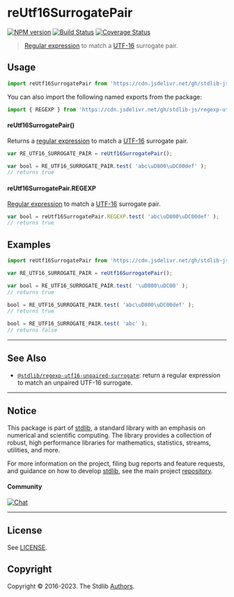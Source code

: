 <!--

@license Apache-2.0

Copyright (c) 2018 The Stdlib Authors.

Licensed under the Apache License, Version 2.0 (the "License");
you may not use this file except in compliance with the License.
You may obtain a copy of the License at

   http://www.apache.org/licenses/LICENSE-2.0

Unless required by applicable law or agreed to in writing, software
distributed under the License is distributed on an "AS IS" BASIS,
WITHOUT WARRANTIES OR CONDITIONS OF ANY KIND, either express or implied.
See the License for the specific language governing permissions and
limitations under the License.

-->

# reUtf16SurrogatePair

[![NPM version][npm-image]][npm-url] [![Build Status][test-image]][test-url] [![Coverage Status][coverage-image]][coverage-url] <!-- [![dependencies][dependencies-image]][dependencies-url] -->

> [Regular expression][mdn-regexp] to match a [UTF-16][utf-16] surrogate pair.



<section class="usage">

## Usage

```javascript
import reUtf16SurrogatePair from 'https://cdn.jsdelivr.net/gh/stdlib-js/regexp-utf16-surrogate-pair@deno/mod.js';
```

You can also import the following named exports from the package:

```javascript
import { REGEXP } from 'https://cdn.jsdelivr.net/gh/stdlib-js/regexp-utf16-surrogate-pair@deno/mod.js';
```

#### reUtf16SurrogatePair()

Returns a [regular expression][mdn-regexp] to match a [UTF-16][utf-16] surrogate pair. 

```javascript
var RE_UTF16_SURROGATE_PAIR = reUtf16SurrogatePair();

var bool = RE_UTF16_SURROGATE_PAIR.test( 'abc\uD800\uDC00def' );
// returns true
```

#### reUtf16SurrogatePair.REGEXP

[Regular expression][mdn-regexp] to match a [UTF-16][utf-16] surrogate pair. 

```javascript
var bool = reUtf16SurrogatePair.REGEXP.test( 'abc\uD800\uDC00def' );
// returns true
```

</section>

<!-- /.usage -->

<section class="examples">

## Examples

<!-- eslint no-undef: "error" -->

```javascript
import reUtf16SurrogatePair from 'https://cdn.jsdelivr.net/gh/stdlib-js/regexp-utf16-surrogate-pair@deno/mod.js';

var RE_UTF16_SURROGATE_PAIR = reUtf16SurrogatePair();

var bool = RE_UTF16_SURROGATE_PAIR.test( '\uD800\uDC00' );
// returns true

bool = RE_UTF16_SURROGATE_PAIR.test( 'abc\uD800\uDC00def' );
// returns true

bool = RE_UTF16_SURROGATE_PAIR.test( 'abc' );
// returns false
```

</section>

<!-- /.examples -->

<!-- Section for related `stdlib` packages. Do not manually edit this section, as it is automatically populated. -->

<section class="related">

* * *

## See Also

-   <span class="package-name">[`@stdlib/regexp-utf16-unpaired-surrogate`][@stdlib/regexp/utf16-unpaired-surrogate]</span><span class="delimiter">: </span><span class="description">return a regular expression to match an unpaired UTF-16 surrogate.</span>

</section>

<!-- /.related -->

<!-- Section for all links. Make sure to keep an empty line after the `section` element and another before the `/section` close. -->


<section class="main-repo" >

* * *

## Notice

This package is part of [stdlib][stdlib], a standard library with an emphasis on numerical and scientific computing. The library provides a collection of robust, high performance libraries for mathematics, statistics, streams, utilities, and more.

For more information on the project, filing bug reports and feature requests, and guidance on how to develop [stdlib][stdlib], see the main project [repository][stdlib].

#### Community

[![Chat][chat-image]][chat-url]

---

## License

See [LICENSE][stdlib-license].


## Copyright

Copyright &copy; 2016-2023. The Stdlib [Authors][stdlib-authors].

</section>

<!-- /.stdlib -->

<!-- Section for all links. Make sure to keep an empty line after the `section` element and another before the `/section` close. -->

<section class="links">

[npm-image]: http://img.shields.io/npm/v/@stdlib/regexp-utf16-surrogate-pair.svg
[npm-url]: https://npmjs.org/package/@stdlib/regexp-utf16-surrogate-pair

[test-image]: https://github.com/stdlib-js/regexp-utf16-surrogate-pair/actions/workflows/test.yml/badge.svg?branch=main
[test-url]: https://github.com/stdlib-js/regexp-utf16-surrogate-pair/actions/workflows/test.yml?query=branch:main

[coverage-image]: https://img.shields.io/codecov/c/github/stdlib-js/regexp-utf16-surrogate-pair/main.svg
[coverage-url]: https://codecov.io/github/stdlib-js/regexp-utf16-surrogate-pair?branch=main

<!--

[dependencies-image]: https://img.shields.io/david/stdlib-js/regexp-utf16-surrogate-pair.svg
[dependencies-url]: https://david-dm.org/stdlib-js/regexp-utf16-surrogate-pair/main

-->

[chat-image]: https://img.shields.io/gitter/room/stdlib-js/stdlib.svg
[chat-url]: https://app.gitter.im/#/room/#stdlib-js_stdlib:gitter.im

[stdlib]: https://github.com/stdlib-js/stdlib

[stdlib-authors]: https://github.com/stdlib-js/stdlib/graphs/contributors

[umd]: https://github.com/umdjs/umd
[es-module]: https://developer.mozilla.org/en-US/docs/Web/JavaScript/Guide/Modules

[deno-url]: https://github.com/stdlib-js/regexp-utf16-surrogate-pair/tree/deno
[umd-url]: https://github.com/stdlib-js/regexp-utf16-surrogate-pair/tree/umd
[esm-url]: https://github.com/stdlib-js/regexp-utf16-surrogate-pair/tree/esm
[branches-url]: https://github.com/stdlib-js/regexp-utf16-surrogate-pair/blob/main/branches.md

[stdlib-license]: https://raw.githubusercontent.com/stdlib-js/regexp-utf16-surrogate-pair/main/LICENSE

[mdn-regexp]: https://developer.mozilla.org/en-US/docs/Web/JavaScript/Guide/Regular_Expressions

[utf-16]: https://en.wikipedia.org/wiki/UTF-16

<!-- <related-links> -->

[@stdlib/regexp/utf16-unpaired-surrogate]: https://github.com/stdlib-js/regexp-utf16-unpaired-surrogate/tree/deno

<!-- </related-links> -->

</section>

<!-- /.links -->
